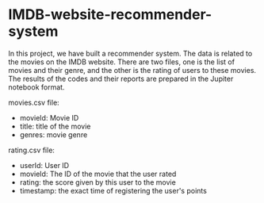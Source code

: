# IMDB-website-recommender-system
In this project, we have built a recommender system. The data is related to the movies on the IMDB website. There are two files, one is the list of movies and their genre, and the other is the rating of users to these movies. The results of the codes and their reports are prepared in the Jupiter notebook format.

movies.csv file:

- movieId: Movie ID
- title: title of the movie
- genres: movie genre

rating.csv file:

- userId: User ID
- movieId: The ID of the movie that the user rated
- rating: the score given by this user to the movie
- timestamp: the exact time of registering the user's points
